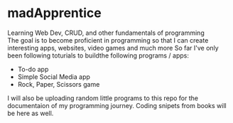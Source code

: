 # madApprentice
Learning Web Dev, CRUD, and other fundamentals of programming  
The goal is to become proficient in programming so that I can create interesting apps, websites, video games and much more
So far I've only been following toturials to buildthe following programs / apps:
- To-do app
- Simple Social Media app 
- Rock, Paper, Scissors game

I will also be uploading random little programs to this repo for the documentaion of my programming journey.
Coding snipets from books will be here as well. 